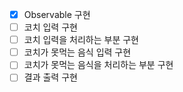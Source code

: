 - [x] Observable 구현
- [ ] 코치 입력 구현
- [ ] 코치 입력을 처리하는 부분 구현
- [ ] 코치가 못먹는 음식 입력 구현
- [ ] 코치가 못먹는 음식을 처리하는 부분 구현
- [ ] 결과 출력 구현